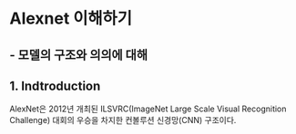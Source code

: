 # Alexnet 이해하기
## - 모델의 구조와 의의에 대해
## 1. Indtroduction
AlexNet은 2012년 개최된 ILSVRC(ImageNet Large Scale Visual Recognition Challenge) 대회의 우승을 차지한 컨볼루션 신경망(CNN) 구조이다.
